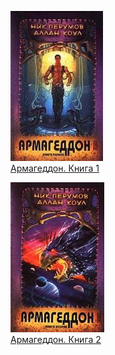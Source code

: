 ![](Армагеддон.%20Книга%201.jpg)  
[Армагеддон. Книга 1](Армагеддон.%20Книга%201.txt)

![](Армагеддон.%20Книга%202.jpg)  
[Армагеддон. Книга 2](Армагеддон.%20Книга%202.txt)

